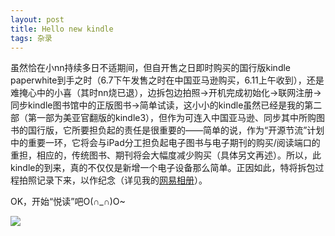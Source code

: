 ```yaml
---
layout: post
title: Hello new kindle
tags: 杂录
---
```


虽然恰在小nn持续多日不适期间，但自开售之日即时购买的国行版kindle paperwhite到手之时（6.7下午发售之时在中国亚马逊购买，6.11上午收到），还是难掩心中的小喜（其时nn烧已退），边拆包边拍照→开机完成初始化→联网注册→同步kindle图书馆中的正版图书→简单试读，这小小的kindle虽然已经是我的第二部（第一部为美亚官翻版的kindle3），但作为可连入中国亚马逊、同步其中所购图书的国行版，它所要担负起的责任是很重要的——简单的说，作为“开源节流”计划中的重要一环，它将会与iPad分工担负起电子图书与电子期刊的购买/阅读端口的重担，相应的，传统图书、期刊将会大幅度减少购买（具体另文再述）。所以，此kindle的到来，真的不仅仅是新增一个电子设备那么简单。正因如此，特将拆包过程拍照记录下来，以作纪念（详见我的[网易相册](http://photo.163.com/cpxxpc/#m=1&aid=259053697&p=1)）。

OK，开始“悦读”吧O(∩_∩)O~ 

![](http://image.cpxxpc.com/kindle.jpg-700)

